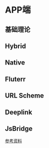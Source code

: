 # APP端

## 基础理论

## Hybrid
## Native
## Fluterr

## URL Scheme

## Deeplink 

## JsBridge



[参考资料](https://zhuanlan.zhihu.com/p/343324673)